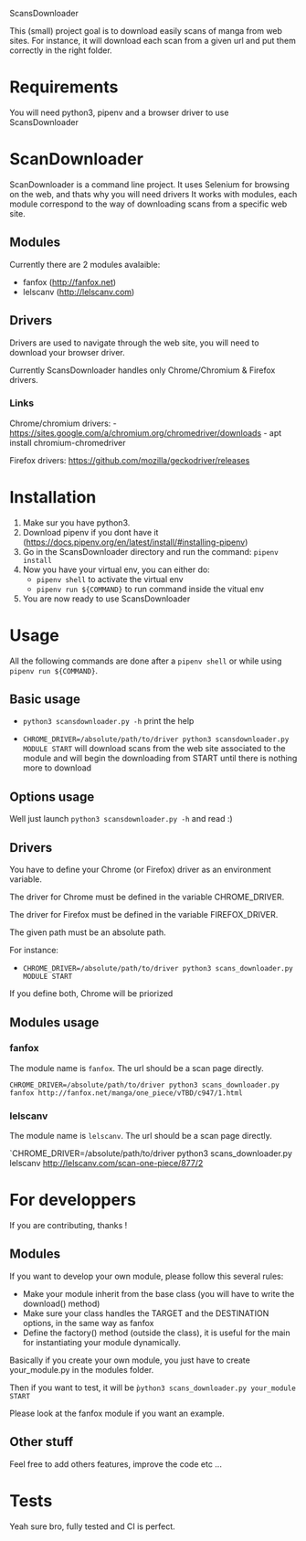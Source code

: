 ScansDownloader


This (small) project goal is to download easily scans of manga from web sites.
For instance, it will download each scan from a given url and put them correctly in the right folder.

# Requirements

You will need python3, pipenv and a browser driver to use ScansDownloader

# ScanDownloader

ScanDownloader is a command line project.
It uses Selenium for browsing on the web, and thats why you will need drivers
It works with modules, each module correspond to the way of downloading scans from a specific web site.

## Modules
Currently there are 2 modules avalaible:
   - fanfox (http://fanfox.net)
   - lelscanv (http://lelscanv.com)


## Drivers

Drivers are used to navigate through the web site, you will need to download your browser driver.

Currently ScansDownloader handles only Chrome/Chromium & Firefox drivers.

### Links

Chrome/chromium drivers:
       - https://sites.google.com/a/chromium.org/chromedriver/downloads
       - apt install chromium-chromedriver

Firefox drivers: https://github.com/mozilla/geckodriver/releases

# Installation

1) Make sur you have python3.
2) Download pipenv if you dont have it (https://docs.pipenv.org/en/latest/install/#installing-pipenv)
3) Go in the ScansDownloader directory and run the command: `pipenv install`
4) Now you have your virtual env, you can either do:
   - `pipenv shell` to activate the virtual env
   - `pipenv run ${COMMAND}` to run command inside the vitual env
5) You are now ready to use ScansDownloader

# Usage

All the following commands are done after a `pipenv shell` or while using `pipenv run ${COMMAND}`.

## Basic usage

- `python3 scansdownloader.py -h` print the help

- `CHROME_DRIVER=/absolute/path/to/driver python3 scansdownloader.py MODULE START` will download scans from the web site associated to the module
  and will begin the downloading from START until there is nothing more to download

## Options usage

Well just launch `python3 scansdownloader.py -h` and read :)

## Drivers

You have to define your Chrome (or Firefox) driver as an environment variable.

The driver for Chrome must be defined in the variable CHROME_DRIVER.

The driver for Firefox must be defined in the variable FIREFOX_DRIVER.

The given path must be an absolute path.

For instance:
  - `CHROME_DRIVER=/absolute/path/to/driver python3 scans_downloader.py MODULE START`

If you define both, Chrome will be priorized

## Modules usage

### fanfox

The module name is `fanfox`. The url should be a scan page directly.

`CHROME_DRIVER=/absolute/path/to/driver python3 scans_downloader.py fanfox http://fanfox.net/manga/one_piece/vTBD/c947/1.html`

### lelscanv

The module name is `lelscanv`. The url should be a scan page directly.

`CHROME_DRIVER=/absolute/path/to/driver python3 scans_downloader.py lelscanv http://lelscanv.com/scan-one-piece/877/2


# For developpers

If you are contributing, thanks !

## Modules

If you want to develop your own module, please follow this several rules:
- Make your module inherit from the base class (you will have to write the download() method)
- Make sure your class handles the TARGET and the DESTINATION options, in the same way as fanfox
- Define the factory() method (outside the class), it is useful for the main for instantiating your module dynamically.

Basically if you create your own module, you just have to create your_module.py in the modules folder.

Then if you want to test, it will be `̀python3 scans_downloader.py your_module START`

Please look at the fanfox module if you want an example.

## Other stuff

Feel free to add others features, improve the code etc ...

# Tests

Yeah sure bro, fully tested and CI is perfect.
